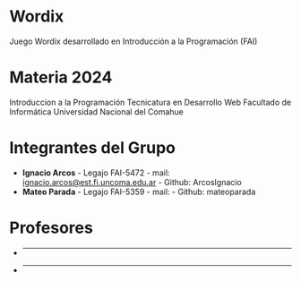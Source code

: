 # Wordix
Juego Wordix desarrollado en Introducción a la Programación (FAI)

# Materia 2024

Introduccion a la Programación
Tecnicatura en Desarrollo Web
Facultado de Informática
Universidad Nacional del Comahue

# Integrantes del Grupo

- **Ignacio Arcos** - Legajo FAI-5472 - mail: ignacio.arcos@est.fi.uncoma.edu.ar - Github: ArcosIgnacio
- **Mateo Parada** - Legajo FAI-5359 - mail: - Github: mateoparada

# Profesores

- ** **
- ** **